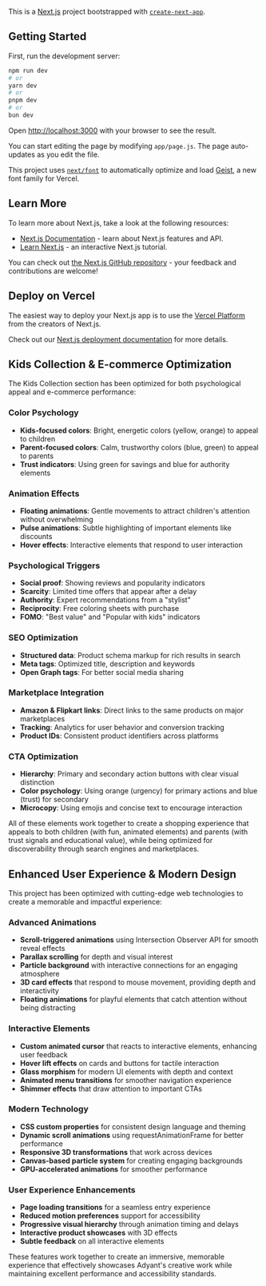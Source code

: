 This is a [Next.js](https://nextjs.org) project bootstrapped with [`create-next-app`](https://github.com/vercel/next.js/tree/canary/packages/create-next-app).

## Getting Started

First, run the development server:

```bash
npm run dev
# or
yarn dev
# or
pnpm dev
# or
bun dev
```

Open [http://localhost:3000](http://localhost:3000) with your browser to see the result.

You can start editing the page by modifying `app/page.js`. The page auto-updates as you edit the file.

This project uses [`next/font`](https://nextjs.org/docs/app/building-your-application/optimizing/fonts) to automatically optimize and load [Geist](https://vercel.com/font), a new font family for Vercel.

## Learn More

To learn more about Next.js, take a look at the following resources:

- [Next.js Documentation](https://nextjs.org/docs) - learn about Next.js features and API.
- [Learn Next.js](https://nextjs.org/learn) - an interactive Next.js tutorial.

You can check out [the Next.js GitHub repository](https://github.com/vercel/next.js) - your feedback and contributions are welcome!

## Deploy on Vercel

The easiest way to deploy your Next.js app is to use the [Vercel Platform](https://vercel.com/new?utm_medium=default-template&filter=next.js&utm_source=create-next-app&utm_campaign=create-next-app-readme) from the creators of Next.js.

Check out our [Next.js deployment documentation](https://nextjs.org/docs/app/building-your-application/deploying) for more details.

## Kids Collection & E-commerce Optimization

The Kids Collection section has been optimized for both psychological appeal and e-commerce performance:

### Color Psychology
- **Kids-focused colors**: Bright, energetic colors (yellow, orange) to appeal to children
- **Parent-focused colors**: Calm, trustworthy colors (blue, green) to appeal to parents
- **Trust indicators**: Using green for savings and blue for authority elements

### Animation Effects
- **Floating animations**: Gentle movements to attract children's attention without overwhelming
- **Pulse animations**: Subtle highlighting of important elements like discounts
- **Hover effects**: Interactive elements that respond to user interaction

### Psychological Triggers
- **Social proof**: Showing reviews and popularity indicators
- **Scarcity**: Limited time offers that appear after a delay
- **Authority**: Expert recommendations from a "stylist"
- **Reciprocity**: Free coloring sheets with purchase
- **FOMO**: "Best value" and "Popular with kids" indicators

### SEO Optimization
- **Structured data**: Product schema markup for rich results in search
- **Meta tags**: Optimized title, description and keywords
- **Open Graph tags**: For better social media sharing

### Marketplace Integration
- **Amazon & Flipkart links**: Direct links to the same products on major marketplaces
- **Tracking**: Analytics for user behavior and conversion tracking
- **Product IDs**: Consistent product identifiers across platforms

### CTA Optimization
- **Hierarchy**: Primary and secondary action buttons with clear visual distinction
- **Color psychology**: Using orange (urgency) for primary actions and blue (trust) for secondary
- **Microcopy**: Using emojis and concise text to encourage interaction

All of these elements work together to create a shopping experience that appeals to both children (with fun, animated elements) and parents (with trust signals and educational value), while being optimized for discoverability through search engines and marketplaces.

## Enhanced User Experience & Modern Design

This project has been optimized with cutting-edge web technologies to create a memorable and impactful experience:

### Advanced Animations

- **Scroll-triggered animations** using Intersection Observer API for smooth reveal effects
- **Parallax scrolling** for depth and visual interest
- **Particle background** with interactive connections for an engaging atmosphere
- **3D card effects** that respond to mouse movement, providing depth and interactivity
- **Floating animations** for playful elements that catch attention without being distracting

### Interactive Elements

- **Custom animated cursor** that reacts to interactive elements, enhancing user feedback
- **Hover lift effects** on cards and buttons for tactile interaction
- **Glass morphism** for modern UI elements with depth and context
- **Animated menu transitions** for smoother navigation experience
- **Shimmer effects** that draw attention to important CTAs

### Modern Technology

- **CSS custom properties** for consistent design language and theming
- **Dynamic scroll animations** using requestAnimationFrame for better performance
- **Responsive 3D transformations** that work across devices
- **Canvas-based particle system** for creating engaging backgrounds
- **GPU-accelerated animations** for smoother performance

### User Experience Enhancements

- **Page loading transitions** for a seamless entry experience
- **Reduced motion preferences** support for accessibility
- **Progressive visual hierarchy** through animation timing and delays
- **Interactive product showcases** with 3D effects
- **Subtle feedback** on all interactive elements

These features work together to create an immersive, memorable experience that effectively showcases Adyant's creative work while maintaining excellent performance and accessibility standards.
